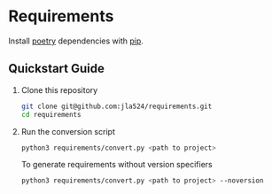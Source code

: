 # Requirements

Install [poetry][1] dependencies with [pip][2].

## Quickstart Guide

1. Clone this repository

   ```bash
   git clone git@github.com:jla524/requirements.git
   cd requirements
   ```

2. Run the conversion script

   ```bash
   python3 requirements/convert.py <path to project>
   ```

   To generate requirements without version specifiers

   ```bash
   python3 requirements/convert.py <path to project> --noversion
   ```


[1]: https://python-poetry.org
[2]: https://pip.pypa.io/en/stable/
